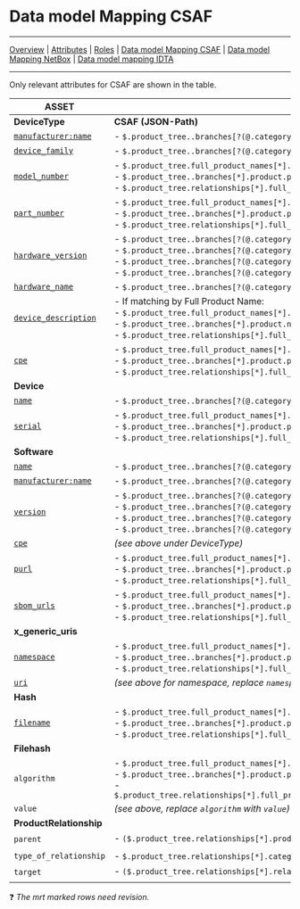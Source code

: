 # Data model Mapping CSAF

---

[Overview](datamodel.md) | [Attributes](datamodel_attributes.md) | [Roles](datamodel_roles.md) | [Data model Mapping CSAF](datamodel_csaf.md) | [Data model Mapping NetBox](datamodel_netbox.md) | [Data model mapping IDTA](Discussion_datamodel.md)

---

Only relevant attributes for CSAF are shown in the table.

| **ASSET**                       | |
| ------------------------------- | ------------------------------------------------------------------------ |
| **DeviceType**                  |  **CSAF (JSON-Path)**|
| [`manufacturer:name`](datamodel_attributes.md#manufacturer-of-device-type)              | - `$.product_tree..branches[?(@.category=="vendor")].name`|
| [`device_family`](datamodel_attributes.md#device-family)                  | - `$.product_tree..branches[?(@.category=="product_family")].name`|
| [`model_number`]((datamodel_attributes.md#model) )            | - `$.product_tree.full_product_names[*].product_identification_helper.model_numbers[*]`<br>- `$.product_tree..branches[*].product.product_identification_helper.model_numbers[*]`<br>- `$.product_tree.relationships[*].full_product_name.product_identification_helper.model_numbers[*]` |
| [`part_number`](datamodel_attributes.md#part-number)  | - `$.product_tree.full_product_names[*].product_identification_helper.skus[*]`<br>- `$.product_tree..branches[*].product.product_identification_helper.skus[*]`<br>- `$.product_tree.relationships[*].full_product_name.product_identification_helper.skus[*]`|
| [`hardware_version`](datamodel_attributes.md#hardware-version)               | - `$.product_tree..branches[?(@.category=="product_version")].name`<br>- `$.product_tree..branches[?(@.category=="service_pack")].name`<br>- `$.product_tree..branches[?(@.category=="patch_level")].name`<br>- `$.product_tree..branches[?(@.category=="product_version_range")].name`   |
| [`hardware_name`](datamodel_attributes.md#hardware-name)           | - `$.product_tree..branches[?(@.category=="product_name")].name`  |
| [`device_description`](datamodel_attributes.md#device-description) | - If matching by Full Product Name:<br>- `$.product_tree.full_product_names[*].name`<br>  - `$.product_tree..branches[*].product.name`<br>  - `$.product_tree.relationships[*].full_product_name.name`|
| [`cpe`](datamodel_attributes.md#cpe-software)                             | - `$.product_tree.full_product_names[*].product_identification_helper.cpe`<br>- `$.product_tree..branches[*].product.product_identification_helper.cpe`<br>- `$.product_tree.relationships[*].full_product_name.product_identification_helper.cpe`                                        |
| **Device**                      |   |
| [`name`](datamodel_attributes.md#device-name)                            | - `$.product_tree..branches[?(@.category=="host_name")].name`  |
| [`serial`](datamodel_attributes.md#serial-number)                        | - `$.product_tree.full_product_names[*].product_identification_helper.serial_number[*]`<br>- `$.product_tree..branches[*].product.product_identification_helper.serial_number[*]`<br>- `$.product_tree.relationships[*].full_product_name.product_identification_helper.serial_number[*]` |
| **Software**                    |   |
| [`name`](datamodel_attributes.md#software-name)                          | - `$.product_tree..branches[?(@.category=="product_name")].name` |
| [`manufacturer:name`](datamodel_attributes.md#software-manufacturer)    | - `$.product_tree..branches[?(@.category=="vendor")].name`  |
| [`version`](datamodel_attributes.md#software-version)                       | - `$.product_tree..branches[?(@.category=="product_version")].name`<br>- `$.product_tree..branches[?(@.category=="service_pack")].name`<br>- `$.product_tree..branches[?(@.category=="patch_level")].name`<br>- `$.product_tree..branches[?(@.category=="product_version_range")].name`                                                         |
| [`cpe`](datamodel_attributes.md#cpe)                          | *(see above under DeviceType)* |
| [`purl`](datamodel_attributes.md#purl)                         | - `$.product_tree.full_product_names[*].product_identification_helper.purl`<br>- `$.product_tree..branches[*].product.product_identification_helper.purl`<br>- `$.product_tree.relationships[*].full_product_name.product_identification_helper.purl`|
| [`sbom_urls`](datamodel_attributes.md#sbom)                     | - `$.product_tree.full_product_names[*].product_identification_helper.sbom_urls`<br>- `$.product_tree..branches[*].product.product_identification_helper.sbom_urls`<br>- `$.product_tree.relationships[*].full_product_name.product_identification_helper.sbom_urls` |
| **x\_generic\_uris**            |           |
| [`namespace`](datamodel_attributes.md#x_generic_uris)    | - `$.product_tree.full_product_names[*].product_identification_helper.x_generic_uris[*].namespace`<br>- `$.product_tree..branches[*].product.product_identification_helper.x_generic_uris[*].namespace`<br>- `$.product_tree.relationships[*].full_product_name.product_identification_helper.x_generic_uris[*].namespace`                      |
| [`uri`](datamodel_attributes.md#x_generic_uris)          | *(see above for namespace, replace `namespace` with `uri`)*|
| **Hash**                        |                                                              |
| [`filename`](datamodel_attributes.md#hashes)                      | - `$.product_tree.full_product_names[*].product_identification_helper.hashes[*].filename`<br>- `$.product_tree..branches[*].product.product_identification_helper.hashes[*].filename`<br>- `$.product_tree.relationships[*].full_product_name.product_identification_helper.hashes[*].filename`                                                 |
| **Filehash**                    |                                                                    |
| `algorithm`                     | - `$.product_tree.full_product_names[*].product_identification_helper.hashes[*].file_hashes[*].algorithm`<br>- `$.product_tree..branches[*].product.product_identification_helper.hashes[*].file_hashes[*].algorithm`<br>- `$.product_tree.relationships[*].full_product_name.product_identification_helper.hashes[*].file_hashes[*].algorithm` |
| `value`                         | *(see above, replace `algorithm` with `value`)* |
| **ProductRelationship**         |                                                   |
| `parent`                        | - `($.product_tree.relationships[*].product_reference)` => :question: differenzieren @mrt|
| `type_of_relationship`          | - `$.product_tree.relationships[*].category`|
| `target`                        | - `($.product_tree.relationships[*].relates_to_product_reference)` => :question: differenzieren @mrt|

:question: *The mrt marked rows need revision.*
